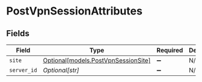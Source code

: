 # PostVpnSessionAttributes


## Fields

| Field                                                                  | Type                                                                   | Required                                                               | Description                                                            |
| ---------------------------------------------------------------------- | ---------------------------------------------------------------------- | ---------------------------------------------------------------------- | ---------------------------------------------------------------------- |
| `site`                                                                 | [Optional[models.PostVpnSessionSite]](../models/postvpnsessionsite.md) | :heavy_minus_sign:                                                     | N/A                                                                    |
| `server_id`                                                            | *Optional[str]*                                                        | :heavy_minus_sign:                                                     | N/A                                                                    |